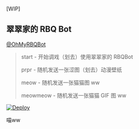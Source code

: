 [WIP]

## 翠翠家的 RBQ Bot

[@OhMyRBQBot](https://t.me/OhMyRBQBot)

> start - 开始调戏（划去）使用翠翠家的 RBQBot
>
> prpr - 随机发送一张涩图（划去）动漫壁纸
>
> meow - 随机发送一张猫猫图 ww
>
> meowmeow - 随机发送一张猫猫 GIF 图 ww

[![Deploy](https://www.herokucdn.com/deploy/button.svg)](https://heroku.com/deploy)

喵ww